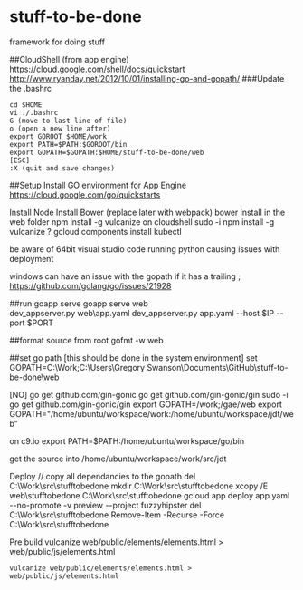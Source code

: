 # stuff-to-be-done
framework for doing stuff

##CloudShell (from app engine)
https://cloud.google.com/shell/docs/quickstart
http://www.ryanday.net/2012/10/01/installing-go-and-gopath/
###Update the .bashrc
```
cd $HOME
vi ./.bashrc
G (move to last line of file)
o (open a new line after)
export GOROOT $HOME/work
export PATH=$PATH:$GOROOT/bin
export GOPATH=$GOPATH:$HOME/stuff-to-be-done/web
[ESC]
:X (quit and save changes)
```

##Setup
Install GO environment for App Engine
https://cloud.google.com/go/quickstarts

Install Node
Install Bower (replace later with webpack)
bower install in the web folder
npm install -g vulcanize
on cloudshell
sudo -i npm install -g vulcanize
? gcloud components install kubectl

be aware of 64bit visual studio code running python causing issues with deployment

windows can have an issue with the gopath if it has a trailing ;
https://github.com/golang/go/issues/21928


##run
goapp serve
goapp serve web\
dev_appserver.py web\app.yaml
dev_appserver.py app.yaml --host $IP --port $PORT

##format source
from root
gofmt -w web

##set go path [this should be done in the system environment]
set GOPATH=C:\Work;C:\Users\Gregory Swanson\Documents\GitHub\stuff-to-be-done\web

[NO] go get github.com/gin-gonic
go get github.com/gin-gonic/gin
sudo -i go get github.com/gin-gonic/gin
export GOPATH=/work;/gae/web
export GOPATH="/home/ubuntu/workspace/work:/home/ubuntu/workspace/jdt/web"

on c9.io
export PATH=$PATH:/home/ubuntu/workspace/go/bin

get the source into /home/ubuntu/workspace/work/src/jdt

Deploy
    // copy all dependancies to the gopath
    del C:\Work\src\stufftobedone
    mkdir C:\Work\src\stufftobedone
    xcopy /E web\stufftobedone C:\Work\src\stufftobedone
    gcloud app deploy app.yaml --no-promote -v preview --project fuzzyhipster
    del C:\Work\src\stufftobedone
    Remove-Item -Recurse -Force C:\Work\src\stufftobedone

Pre build
    vulcanize web/public/elements/elements.html > web/public/js/elements.html

    vulcanize web/public/elements/elements.html > web/public/js/elements.html